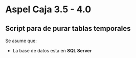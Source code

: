 # Aspel Caja 3.5 - 4.0

## Script para de purar tablas temporales

Se asume que:
* La base de datos esta en **SQL Server**

